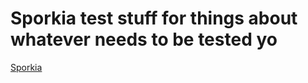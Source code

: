 # Sporkia test stuff for things about whatever needs to be tested yo

[Sporkia](http://sporkia.com "Sporkia Productions")
